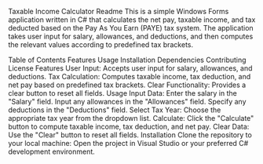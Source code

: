 Taxable Income Calculator Readme
This is a simple Windows Forms application written in C# that calculates the net pay, taxable income, and tax deducted based on the Pay As You Earn (PAYE) tax system. The application takes user input for salary, allowances, and deductions, and then computes the relevant values according to predefined tax brackets.

Table of Contents
Features
Usage
Installation
Dependencies
Contributing
License
Features
User Input: Accepts user input for salary, allowances, and deductions.
Tax Calculation: Computes taxable income, tax deduction, and net pay based on predefined tax brackets.
Clear Functionality: Provides a clear button to reset all fields.
Usage
Input Data:
Enter the salary in the "Salary" field.
Input any allowances in the "Allowances" field.
Specify any deductions in the "Deductions" field.
Select Tax Year:
Choose the appropriate tax year from the dropdown list.
Calculate:
Click the "Calculate" button to compute taxable income, tax deduction, and net pay.
Clear Data:
Use the "Clear" button to reset all fields.
Installation
Clone the repository to your local machine:
Open the project in Visual Studio or your preferred C# development environment.
